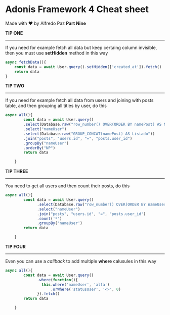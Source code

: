 # Adonis Framework 4 Cheat sheet

Made with ❤️ by Alfredo Paz **Part Nine**



**TIP ONE**

_____________________

If you need for example fetch all data but keep certaing column invisible, then you must use **setHidden** method in this way

```javascript
async fetchData(){
    const data = await User.query().setHidden(['created_at']).fetch()
    return data
}
```



**TIP TWO**

______________

If you need for example fetch all data from users and joining with posts table, and then grouping all titles by user, do this

```javascript
async all(){
		const data = await User.query()
		.select(Database.raw("row_number() OVER(ORDER BY namePost) AS NP"))	
		.select("nameUser")
		.select(Database.raw("GROUP_CONCAT(namePost) AS Listado"))
		.join("posts", "users.id", "=", "posts.user_id")
		.groupBy("nameUser")
		.orderBy("NP")
		return data

	}
```



**TIP THREE**

_______________

You need to get all users and then count their posts, do this



```javascript
async all(){
		const data = await User.query()
		      .select(Database.raw("row_number() OVER(ORDER BY nameUser) AS NP"))
			  .select("nameUser")
			  .join("posts", "users.id", "=", "posts.user_id")
			  .count('*')
			  .groupBy('nameUser')
		return data

	}
```



**TIP FOUR**

_______

Even you can use a *callback* to add multiple **where** calusules in this way

```javascript
async all(){
		const data = await User.query()
		      .where(function(){
		      	this.where('nameUser', 'alfa')
		      		.orWhere('statusUser', '<>', 0)
		      }).fetch()
		return data

	}
```

